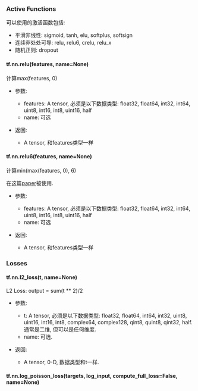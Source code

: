 ### Active Functions

可以使用的激活函数包括:

- 平滑非线性: sigmoid, tanh, elu, softplus, softsign
- 连续非处处可导: relu, relu6, crelu, relu_x
- 随机正则: dropout

#### tf.nn.relu(features, name=None)

计算max(features, 0)

- 参数:

  - features: A tensor, 必须是以下数据类型: float32, float64, int32, int64, uint8, int16, int8, uint16, half
  - name: 可选

- 返回:

  - A tensor, 和features类型一样

#### tf.nn.relu6(features, name=None)

计算min(max(features, 0), 6)

在这篇[paper](http://www.cs.utoronto.ca/~kriz/conv-cifar10-aug2010.pdf)被使用.

- 参数:

  - features: A tensor, 必须是以下数据类型: float32, float64, int32, int64, uint8, int16, int8, uint16, half
  - name: 可选

- 返回:

  - A tensor, 和features类型一样

### Losses

#### tf.nn.l2_loss(t, name=None)

L2 Loss: output = sum(t ** 2)/2

- 参数:

  - t: A tensor, 必须是以下数据类型: float32, float64, int64, int32, uint8, uint16, int16, int8, complex64, complex128, qint8, quint8, qint32, half. 通常是二维, 但可以是任何维度.
  - name: 可选.

- 返回:

  - A tensor, 0-D, 数据类型和t一样.

#### tf.nn.log_poisson_loss(targets, log_input, compute_full_loss=False, name=None)


